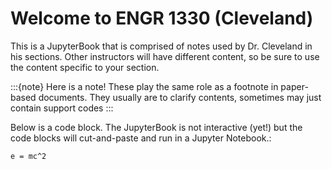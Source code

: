 # Welcome to ENGR 1330 (Cleveland)

This is a JupyterBook that is comprised of notes used by Dr. Cleveland in his sections.
Other instructors will have different content, so be sure to use the content specific to your section.

:::{note}
Here is a note! These play the same role as a footnote in paper-based documents.  They usually are to clarify contents, sometimes may just contain support codes
:::

Below is a code block.  The JupyterBook is not interactive (yet!) but the code blocks will cut-and-paste and run in a Jupyter Notebook.:

```
e = mc^2

```

